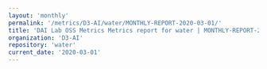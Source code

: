 ```yaml
---
layout: 'monthly'
permalink: '/metrics/D3-AI/water/MONTHLY-REPORT-2020-03-01/'
title: 'DAI Lab OSS Metrics Metrics report for water | MONTHLY-REPORT-2020-03-01'
organization: 'D3-AI'
repository: 'water'
current_date: '2020-03-01'
---
```

